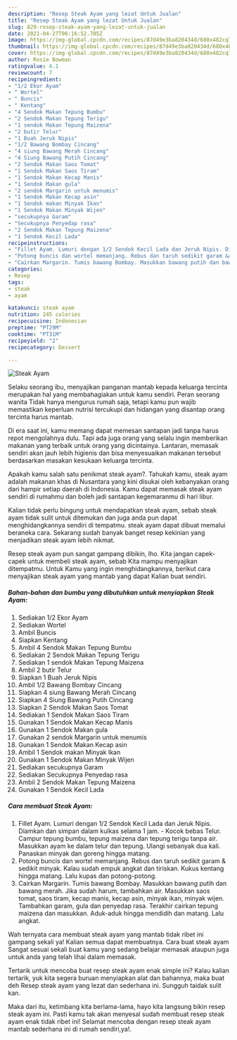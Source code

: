 ```yaml
---
description: "Resep Steak Ayam yang lezat Untuk Jualan"
title: "Resep Steak Ayam yang lezat Untuk Jualan"
slug: 829-resep-steak-ayam-yang-lezat-untuk-jualan
date: 2021-04-27T06:16:52.705Z
image: https://img-global.cpcdn.com/recipes/87d49e3ba820434d/680x482cq70/steak-ayam-foto-resep-utama.jpg
thumbnail: https://img-global.cpcdn.com/recipes/87d49e3ba820434d/680x482cq70/steak-ayam-foto-resep-utama.jpg
cover: https://img-global.cpcdn.com/recipes/87d49e3ba820434d/680x482cq70/steak-ayam-foto-resep-utama.jpg
author: Rosie Bowman
ratingvalue: 4.1
reviewcount: 7
recipeingredient:
- "1/2 Ekor Ayam"
- " Wortel"
- " Buncis"
- " Kentang"
- "4 Sendok Makan Tepung Bumbu"
- "2 Sendok Makan Tepung Terigu"
- "1 sendok Makan Tepung Maizena"
- "2 butir Telur"
- "1 Buah Jeruk Nipis"
- "1/2 Bawang Bombay Cincang"
- "4 siung Bawang Merah Cincang"
- "4 Siung Bawang Putih Cincang"
- "2 Sendok Makan Saos Tomat"
- "1 Sendok Makan Saos Tiram"
- "1 Sendok Makan Kecap Manis"
- "1 Sendok Makan gula"
- "2 sendok Margarin untuk menumis"
- "1 Sendok Makan Kecap asin"
- "1 Sendok makan Minyak Ikan"
- "1 Sendok Makan Minyak Wijen"
- "secukupnya Garam"
- "Secukupnya Penyedap rasa"
- "2 Sendok Makan Tepung Maizena"
- "1 Sendok Kecil Lada"
recipeinstructions:
- "Fillet Ayam. Lumuri dengan 1/2 Sendok Kecil Lada dan Jeruk Nipis. Diamkan dan simpan dalam kulkas selama 1 jam. Kocok bebas Telur. Campur tepung bumbu, tepung maizena dan tepung terigu tanpa air. Masukkan ayam ke dalam telur dan tepung. Ulangi sebanyak dua kali. Panaskan minyak dan goreng hingga matang."
- "Potong buncis dan wortel memanjang. Rebus dan taruh sedikit garam &amp; sedikit minyak. Kalau sudah empuk angkat dan tiriskan. Kukus kentang hingga matang. Lalu kupas dan potong-potong."
- "Cairkan Margarin. Tumis bawang Bombay. Masukkan bawang putih dan bawang merah. Jika sudah harum, tambahkan air. Masukkan saos tomat, saos tiram, kecap manis, kecap asin, minyak ikan, minyak wijen. Tambahkan garam, gula dan penyedap rasa. Terakhir cairkan tepung maizena dan masukkan. Aduk-aduk hingga mendidih dan matang. Lalu angkat."
categories:
- Resep
tags:
- steak
- ayam

katakunci: steak ayam 
nutrition: 245 calories
recipecuisine: Indonesian
preptime: "PT29M"
cooktime: "PT31M"
recipeyield: "2"
recipecategory: Dessert

---
```



![Steak Ayam](https://img-global.cpcdn.com/recipes/87d49e3ba820434d/680x482cq70/steak-ayam-foto-resep-utama.jpg)

Selaku seorang ibu, menyajikan panganan mantab kepada keluarga tercinta merupakan hal yang membahagiakan untuk kamu sendiri. Peran seorang  wanita Tidak hanya mengurus rumah saja, tetapi kamu pun wajib memastikan keperluan nutrisi tercukupi dan hidangan yang disantap orang tercinta harus mantab.

Di era  saat ini, kamu memang dapat memesan santapan jadi tanpa harus repot mengolahnya dulu. Tapi ada juga orang yang selalu ingin memberikan makanan yang terbaik untuk orang yang dicintainya. Lantaran, memasak sendiri akan jauh lebih higienis dan bisa menyesuaikan makanan tersebut berdasarkan masakan kesukaan keluarga tercinta. 



Apakah kamu salah satu penikmat steak ayam?. Tahukah kamu, steak ayam adalah makanan khas di Nusantara yang kini disukai oleh kebanyakan orang dari hampir setiap daerah di Indonesia. Kamu dapat memasak steak ayam sendiri di rumahmu dan boleh jadi santapan kegemaranmu di hari libur.

Kalian tidak perlu bingung untuk mendapatkan steak ayam, sebab steak ayam tidak sulit untuk ditemukan dan juga anda pun dapat menghidangkannya sendiri di tempatmu. steak ayam dapat dibuat memalui beraneka cara. Sekarang sudah banyak banget resep kekinian yang menjadikan steak ayam lebih nikmat.

Resep steak ayam pun sangat gampang dibikin, lho. Kita jangan capek-capek untuk membeli steak ayam, sebab Kita mampu menyajikan ditempatmu. Untuk Kamu yang ingin menghidangkannya, berikut cara menyajikan steak ayam yang mantab yang dapat Kalian buat sendiri.

<!--inarticleads1-->

##### Bahan-bahan dan bumbu yang dibutuhkan untuk menyiapkan Steak Ayam:

1. Sediakan 1/2 Ekor Ayam
1. Sediakan  Wortel
1. Ambil  Buncis
1. Siapkan  Kentang
1. Ambil 4 Sendok Makan Tepung Bumbu
1. Sediakan 2 Sendok Makan Tepung Terigu
1. Sediakan 1 sendok Makan Tepung Maizena
1. Ambil 2 butir Telur
1. Siapkan 1 Buah Jeruk Nipis
1. Ambil 1/2 Bawang Bombay Cincang
1. Siapkan 4 siung Bawang Merah Cincang
1. Siapkan 4 Siung Bawang Putih Cincang
1. Siapkan 2 Sendok Makan Saos Tomat
1. Sediakan 1 Sendok Makan Saos Tiram
1. Gunakan 1 Sendok Makan Kecap Manis
1. Gunakan 1 Sendok Makan gula
1. Gunakan 2 sendok Margarin untuk menumis
1. Gunakan 1 Sendok Makan Kecap asin
1. Ambil 1 Sendok makan Minyak Ikan
1. Gunakan 1 Sendok Makan Minyak Wijen
1. Sediakan secukupnya Garam
1. Sediakan Secukupnya Penyedap rasa
1. Ambil 2 Sendok Makan Tepung Maizena
1. Gunakan 1 Sendok Kecil Lada




<!--inarticleads2-->

##### Cara membuat Steak Ayam:

1. Fillet Ayam. Lumuri dengan 1/2 Sendok Kecil Lada dan Jeruk Nipis. Diamkan dan simpan dalam kulkas selama 1 jam. - Kocok bebas Telur. Campur tepung bumbu, tepung maizena dan tepung terigu tanpa air. Masukkan ayam ke dalam telur dan tepung. Ulangi sebanyak dua kali. Panaskan minyak dan goreng hingga matang.
1. Potong buncis dan wortel memanjang. Rebus dan taruh sedikit garam &amp; sedikit minyak. Kalau sudah empuk angkat dan tiriskan. Kukus kentang hingga matang. Lalu kupas dan potong-potong.
1. Cairkan Margarin. Tumis bawang Bombay. Masukkan bawang putih dan bawang merah. Jika sudah harum, tambahkan air. Masukkan saos tomat, saos tiram, kecap manis, kecap asin, minyak ikan, minyak wijen. Tambahkan garam, gula dan penyedap rasa. Terakhir cairkan tepung maizena dan masukkan. Aduk-aduk hingga mendidih dan matang. Lalu angkat.




Wah ternyata cara membuat steak ayam yang mantab tidak ribet ini gampang sekali ya! Kalian semua dapat membuatnya. Cara buat steak ayam Sangat sesuai sekali buat kamu yang sedang belajar memasak ataupun juga untuk anda yang telah lihai dalam memasak.

Tertarik untuk mencoba buat resep steak ayam enak simple ini? Kalau kalian tertarik, yuk kita segera buruan menyiapkan alat dan bahannya, maka buat deh Resep steak ayam yang lezat dan sederhana ini. Sungguh taidak sulit kan. 

Maka dari itu, ketimbang kita berlama-lama, hayo kita langsung bikin resep steak ayam ini. Pasti kamu tak akan menyesal sudah membuat resep steak ayam enak tidak ribet ini! Selamat mencoba dengan resep steak ayam mantab sederhana ini di rumah sendiri,ya!.

